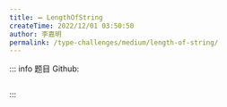 ```yaml
---
title: ➖ LengthOfString
createTime: 2022/12/01 03:50:50
author: 李嘉明
permalink: /type-challenges/medium/length-of-string/
---
```


::: info 题目
Github: []()

```ts

```

:::
